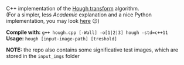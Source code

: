 C++ implementation of the [Hough transform](https://en.wikipedia.org/wiki/Hough_transform) algorithm.  
(For a simpler, less *Academic* explanation and a nice Python implementation, you may look [here](https://alyssaq.github.io/2014/understanding-hough-transform) 😉)

**Compile with:** `g++ hough.cpp [-Wall] -o[1|2|3] hough -std=c++11`  
**Usage:** `hough [input-image-path] [treshold]`

**NOTE:** the repo also contains some significative test images, which are stored in the `input_imgs` folder  
